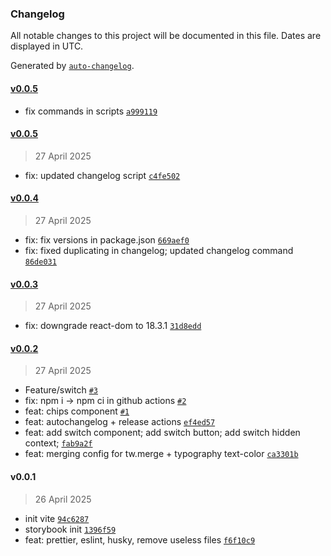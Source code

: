 ### Changelog

All notable changes to this project will be documented in this file. Dates are displayed in UTC.

Generated by [`auto-changelog`](https://github.com/CookPete/auto-changelog).

#### [v0.0.5](https://github.com/ashenoooone/wishary-ui-kit/compare/v0.0.5...v0.0.5)

- fix commands in scripts [`a999119`](https://github.com/ashenoooone/wishary-ui-kit/commit/a999119beeff1274aaad3000747f09ee36b0942d)

#### [v0.0.5](https://github.com/ashenoooone/wishary-ui-kit/compare/v0.0.4...v0.0.5)

> 27 April 2025

- fix: updated changelog script [`c4fe502`](https://github.com/ashenoooone/wishary-ui-kit/commit/c4fe5028b3083d959caba44c3183c17e16f77de9)

#### [v0.0.4](https://github.com/ashenoooone/wishary-ui-kit/compare/v0.0.3...v0.0.4)

> 27 April 2025

- fix: fix versions in package.json [`669aef0`](https://github.com/ashenoooone/wishary-ui-kit/commit/669aef019026787642c9cc1d7fd9f7f33872f390)
- fix: fixed duplicating in changelog; updated changelog command [`86de031`](https://github.com/ashenoooone/wishary-ui-kit/commit/86de0311a42a06afda64e1ab141c3c6c432a6223)

#### [v0.0.3](https://github.com/ashenoooone/wishary-ui-kit/compare/v0.0.2...v0.0.3)

> 27 April 2025

- fix: downgrade react-dom to 18.3.1 [`31d8edd`](https://github.com/ashenoooone/wishary-ui-kit/commit/31d8edd91cb0b415f57bdb378306dfe019d5790a)

#### [v0.0.2](https://github.com/ashenoooone/wishary-ui-kit/compare/v0.0.1...v0.0.2)

> 27 April 2025

- Feature/switch [`#3`](https://github.com/ashenoooone/wishary-ui-kit/pull/3)
- fix: npm i -&gt; npm ci in github actions [`#2`](https://github.com/ashenoooone/wishary-ui-kit/pull/2)
- feat: chips component [`#1`](https://github.com/ashenoooone/wishary-ui-kit/pull/1)
- feat: autochangelog + release actions [`ef4ed57`](https://github.com/ashenoooone/wishary-ui-kit/commit/ef4ed57e012e7f3975609e0ea7aaa82f44c5ae34)
- feat: add switch component; add switch button; add switch hidden context; [`fab9a2f`](https://github.com/ashenoooone/wishary-ui-kit/commit/fab9a2f9079c7d3729673904d6db2745b01094ba)
- feat: merging config for tw.merge + typography text-color [`ca3301b`](https://github.com/ashenoooone/wishary-ui-kit/commit/ca3301b52d3564156b0929a5c5e3ea14a1e17b13)

#### v0.0.1

> 26 April 2025

- init vite [`94c6287`](https://github.com/ashenoooone/wishary-ui-kit/commit/94c628724decb03aa8bbffe0e4a22cd95ee82dbe)
- storybook init [`1396f59`](https://github.com/ashenoooone/wishary-ui-kit/commit/1396f590080a941f68e19220b520952c1cdc308c)
- feat: prettier, eslint, husky, remove useless files [`f6f10c9`](https://github.com/ashenoooone/wishary-ui-kit/commit/f6f10c9488477e21e804157a63f555eb3b0949d7)
